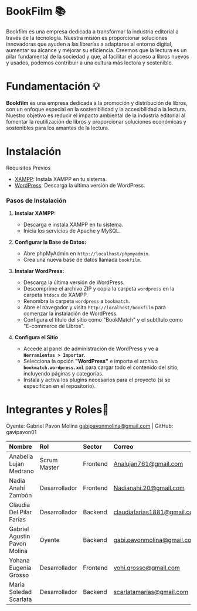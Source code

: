 # BookFilm 📚

Bookfilm es una empresa dedicada a transformar la industria editorial a través de la tecnología. Nuestra misión es proporcionar soluciones innovadoras que ayuden a las librerías a adaptarse al entorno digital, aumentar su alcance y mejorar su eficiencia. Creemos que la lectura es un pilar fundamental de la sociedad y que, al facilitar el acceso a libros nuevos y usados, podemos contribuir a una cultura más lectora y sostenible.


# Fundamentación 💡

**Bookfilm** es una empresa dedicada a la promoción y distribución de libros, con un enfoque especial en la sostenibilidad y la accesibilidad a la lectura. Nuestro objetivo es reducir el impacto ambiental de la industria editorial al fomentar la reutilización de libros y proporcionar soluciones económicas y sostenibles para los amantes de la lectura.

# Instalación

Requisitos Previos

- [XAMPP](https://www.apachefriends.org/es/index.html): Instala XAMPP en tu sistema.
- [WordPress](https://wordpress.org/download/): Descarga la última versión de WordPress.

### Pasos de Instalación

1. **Instalar XAMPP:**

   - Descarga e instala XAMPP en tu sistema.
   - Inicia los servicios de Apache y MySQL.
2. **Configurar la Base de Datos:**

   - Abre phpMyAdmin en `http://localhost/phpmyadmin`.
   - Crea una nueva base de datos llamada `bookfilm`.
3. **Instalar WordPress:**

   - Descarga la última versión de WordPress.
   - Descomprime el archivo ZIP y copia la carpeta `wordpress` en la carpeta `htdocs` de XAMPP.
   - Renombra la carpeta `wordpress` a `bookmatch`.
   - Abre el navegador y visita `http://localhost/bookfilm` para comenzar la instalación de WordPress.
   - Configura el título del sitio como "BookMatch" y el subtítulo como "E-commerce de Libros".
4. **Configura el Sitio**

   * Accede al panel de administración de WordPress y ve a **`Herramientas > Importar`**.
   * Selecciona la opción **"WordPress"** e importa el archivo **`bookmatch.wordpress.xml`** para cargar todo el contenido del sitio, incluyendo páginas y categorías.
   * Instala y activa los plugins necesarios para el proyecto (si se especifican en el repositorio).

# Integrantes y Roles👥

Oyente: Gabriel Pavon Molina [gabipavonmolina@gmail.com](mailto:gabipavonmolina@gmail.com) | GitHub: gavipavon01


| Nombre | Rol |Sector | Correo | Github | DNI |
| :---- | :---- | :---- | :---- | :---- | :---- |
| Anabella Lujan Medrano | Scrum Master | Frontend  | Analujan761@gmail.com | Anaabella  | 46717059 |
| Nadia Anahí Zambón | Desarrollador | Frontend | Nadianahi.20@gmail.com | Nadiazambon | 32589779  |
| Claudia Del Pilar Farias  | Desarrollador | Backend | claudiafarias1881@gmail.com | Claudiafarias2022 |  28432825  |
| Gabriel Agustin Pavon Molina | Oyente | Backend | gabi.pavonmolina@gmail.com | gabipavon01 |  43273165  |
| Yohana Eugenia Grosso  | Desarrollador | Frontend | yohi.grosso@gmail.com | yohigf | 33061552 |
| Maria Soledad Scarlata | Desarrollador | Backend | scarlatamarias@gmail.com | mariasoledadscarlata |  21967307  |
